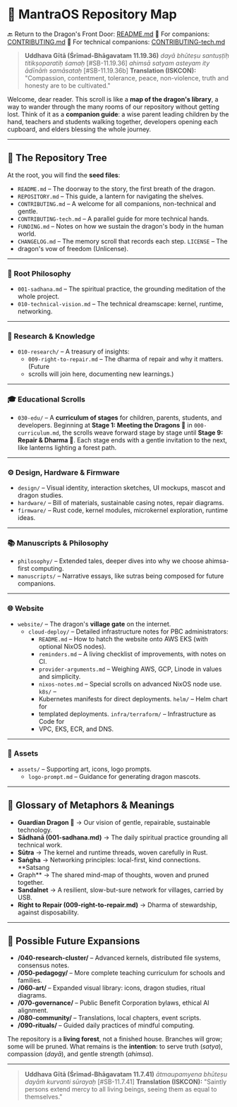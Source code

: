 # 📜 MantraOS Repository Map

🔙 Return to the Dragon's Front Door: [README.md](README.md) 🔗 For companions:
[CONTRIBUTING.md](CONTRIBUTING.md) 🔗 For technical companions:
[CONTRIBUTING-tech.md](CONTRIBUTING-tech.md)


> **Uddhava Gītā (Śrīmad-Bhāgavatam 11.19.36)** *dayā bhūteṣu santuṣṭiḥ
> titikṣoparatiḥ śamaḥ* [#SB-11.19.36] *ahimsā satyam asteyam ity ādīnāṁ
> samāsataḥ* [#SB-11.19.36b] **Translation (ISKCON):** "Compassion, contentment,
> tolerance, peace,
non-violence, truth and honesty are to be cultivated."

Welcome, dear reader. This scroll is like a **map of the dragon's library**, a
way to wander through the many rooms of our repository without getting lost.
Think of it as a **companion guide**: a wise parent leading children by the
hand, teachers and students walking together, developers opening each cupboard,
and elders blessing the whole journey.

---

## 🌳 The Repository Tree

At the root, you will find the **seed files**:
- `README.md` – The doorway to the story, the first breath of the dragon.
- `REPOSITORY.md` – This guide, a lantern for navigating the shelves.
- `CONTRIBUTING.md` – A welcome for all companions, non-technical and gentle.
- `CONTRIBUTING-tech.md` – A parallel guide for more technical hands.
- `FUNDING.md` – Notes on how we sustain the dragon's body in the human world.
- `CHANGELOG.md` – The memory scroll that records each step. `LICENSE` – The
- dragon's vow of freedom (Unlicense).

---

### 🧘 Root Philosophy
- `001-sadhana.md` – The spiritual practice, the grounding meditation of the
whole project.
- `010-technical-vision.md` – The technical dreamscape: kernel, runtime,
networking.

---

### 🔬 Research & Knowledge
- `010-research/` – A treasury of insights:
  - `009-right-to-repair.md` – The dharma of repair and why it matters. (Future
  - scrolls will join here, documenting new learnings.)

---

### 🎓 Educational Scrolls
- `030-edu/` – A **curriculum of stages** for children, parents, students, and
developers. Beginning at **Stage 1: Meeting the Dragons 🐉** in
`000-curriculum.md`, the scrolls weave forward stage by stage until **Stage 9:
Repair & Dharma 🔧**. Each stage ends with a gentle invitation to the next, like
lanterns lighting a forest path.

---

### ⚙️ Design, Hardware & Firmware
- `design/` – Visual identity, interaction sketches, UI mockups, mascot and
dragon studies.
- `hardware/` – Bill of materials, sustainable casing notes, repair diagrams.
- `firmware/` – Rust code, kernel modules, microkernel exploration, runtime
ideas.

---

### 📚 Manuscripts & Philosophy
- `philosophy/` – Extended tales, deeper dives into why we choose ahimsa-first
computing.
- `manuscripts/` – Narrative essays, like sutras being composed for future
companions.

---

### 🌐 Website
- `website/` – The dragon's **village gate** on the internet.
  - `cloud-deploy/` – Detailed infrastructure notes for PBC administrators:
    - `README.md` – How to hatch the website onto AWS EKS (with optional NixOS
nodes).
    - `reminders.md` – A living checklist of improvements, with notes on CI.
    - `provider-arguments.md` – Weighing AWS, GCP, Linode in values and
simplicity.
    - `nixos-notes.md` – Special scrolls on advanced NixOS node use. `k8s/` –
    - Kubernetes manifests for direct deployments. `helm/` – Helm chart for
    - templated deployments. `infra/terraform/` – Infrastructure as Code for
    - VPC, EKS, ECR, and DNS.

---

### 🎨 Assets
- `assets/` – Supporting art, icons, logo prompts.
  - `logo-prompt.md` – Guidance for generating dragon mascots.

---

## 📖 Glossary of Metaphors & Meanings

- **Guardian Dragon 🐉** → Our vision of gentle, repairable, sustainable
technology.
- **Sādhanā (001-sadhana.md)** → The daily spiritual practice grounding all
technical work.
- **Sūtra** → The kernel and runtime threads, woven carefully in Rust.
- **Saṅgha** → Networking principles: local-first, kind connections. **Satsang
- Graph** → The shared mind-map of thoughts, woven and pruned
together.
- **Sandalnet** → A resilient, slow-but-sure network for villages, carried by
USB.
- **Right to Repair (009-right-to-repair.md)** → Dharma of stewardship, against
disposability.

---

## 🌌 Possible Future Expansions

- **/040-research-cluster/** – Advanced kernels, distributed file systems,
consensus notes.
- **/050-pedagogy/** – More complete teaching curriculum for schools and
families.
- **/060-art/** – Expanded visual library: icons, dragon studies, ritual
diagrams.
- **/070-governance/** – Public Benefit Corporation bylaws, ethical AI
alignment.
- **/080-community/** – Translations, local chapters, event scripts.
- **/090-rituals/** – Guided daily practices of mindful computing.

The repository is a **living forest**, not a finished house. Branches will grow;
some will be pruned. What remains is the **intention**: to serve truth
(*satya*), compassion (*dayā*), and gentle strength (*ahimsa*).

---

> **Uddhava Gītā (Śrīmad-Bhāgavatam 11.7.41)** *ātmaupamyena bhūteṣu dayāṁ
> kurvanti sūrayaḥ* [#SB-11.7.41] **Translation (ISKCON):** "Saintly persons
> extend mercy to all living beings,
seeing them as equal to themselves."
